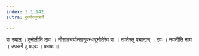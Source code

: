 ```yaml
---
index: 3.1.142
sutra: दुन्योरनुपसर्गे

---
```

 णः स्यात् । दुनोतीति दावः । नीसाहचर्यात्सानुबन्धाद्दुनोतेरेव णः । दवतेस्तु पचाद्यच् । दवः । नयतीति नायः । उपसर्गे तु प्रदवः । प्रणयः ॥